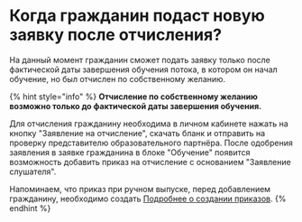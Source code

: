 # Когда гражданин подаст новую заявку после отчисления?

На данный момент гражданин сможет подать заявку только после фактической даты завершения обучения потока, в котором он начал обучение, но был отчислен по собственному желанию.&#x20;

{% hint style="info" %}
**Отчисление по собственному желанию возможно только до фактической даты завершения обучения.**&#x20;

Для отчисления гражданину необходима в личном кабинете нажать на кнопку "Заявление на отчисление", скачать бланк и отправить на проверку представителю образовательного партнёра. После одобрения заявления в заявке гражданина в блоке "Обучение" появится возможность добавить приказ на отчисление с основанием "Заявление слушателя".&#x20;

Напоминаем, что приказ при ручном выпуске,  перед добавлением гражданину, необходимо создать [Подробнее о создании приказов](../prikazy/).
{% endhint %}

